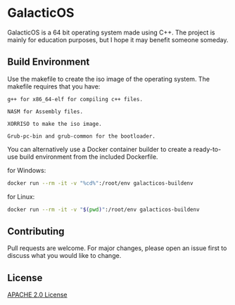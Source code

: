 # GalacticOS

GalacticOS is a 64 bit operating system made using C++. The project is mainly for education purposes, but I hope it may benefit someone someday.

## Build Environment

Use the makefile to create the iso image of the operating system.
The makefile requires that you have:

```
g++ for x86_64-elf for compiling c++ files.

NASM for Assembly files.

XORRISO to make the iso image.

Grub-pc-bin and grub-common for the bootloader.
```

You can alternatively use a Docker container builder to create a ready-to-use build environment from the included Dockerfile.

for Windows:

```bash
docker run --rm -it -v "%cd%":/root/env galacticos-buildenv
```

for Linux:

```bash
docker run --rm -it -v "$(pwd)":/root/env galacticos-buildenv
```

## Contributing

Pull requests are welcome. For major changes, please open an issue first to discuss what you would like to change.

## License

[APACHE 2.0 License](http://www.apache.org/licenses/LICENSE-2.0)

